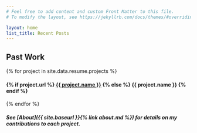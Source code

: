 ```yaml
---
# Feel free to add content and custom Front Matter to this file.
# To modify the layout, see https://jekyllrb.com/docs/themes/#overriding-theme-defaults

layout: home
list_title: Recent Posts
---
```

## Past Work
<!-- Loop through projects in resume as links (name and url fields) -->
{% for project in site.data.resume.projects %}
<h4 class="work-link">
<!-- Only display as link if there's a URL -->
{% if project.url %}
<!-- - [{{ project.name }}]({{ project.url }}) -->
<!-- make the links target _blank -->
<a target="_blank" href="{{ project.url }}">{{ project.name }}</a>
{% else %}
{{ project.name }}
{% endif %}
</h4>
{% endfor %}

##### See [About]({{ site.baseurl }}{% link about.md %}) for details on my contributions to each project.